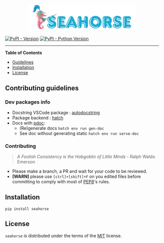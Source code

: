 <p align="center"><img width="70%" src="assets/logo_seahorse.png" /></p>


[![PyPI - Version](https://img.shields.io/pypi/v/seahorse.svg)](https://pypi.org/project/seahorse)
[![PyPI - Python Version](https://img.shields.io/pypi/pyversions/seahorse.svg)](https://pypi.org/project/seahorse)

-----


**Table of Contents**

- [Guidelines](#installation)
- [Installation](#installation)
- [License](#license)

## Contributing guidelines

### Dev packages info

- Docstring VSCode package : [autodocstring](https://marketplace.visualstudio.com/items?itemName=njpwerner.autodocstring)
- Package backend : [hatch](https://hatch.pypa.io/)
- Docs with [pdoc](https://pdoc.dev/): 
  - (Re)generate docs `hatch env run gen-doc`
  - See doc without generating static `hatch env run serve-doc`

### Contributing

> *A Foolish Consistency is the Hobgoblin of Little Minds* - Ralph Waldo Emerson

- Please make a branch, a PR and wait for your code to be reviewed.
- **[WARN]** please use `[ctrl]+[shift]+F` on you edited files before committing to comply with most of [PEP8](https://peps.python.org/pep-0008/)'s rules. 


## Installation

```console
pip install seahorse
```

## License

`seahorse` is distributed under the terms of the [MIT](https://spdx.org/licenses/MIT.html) license.
